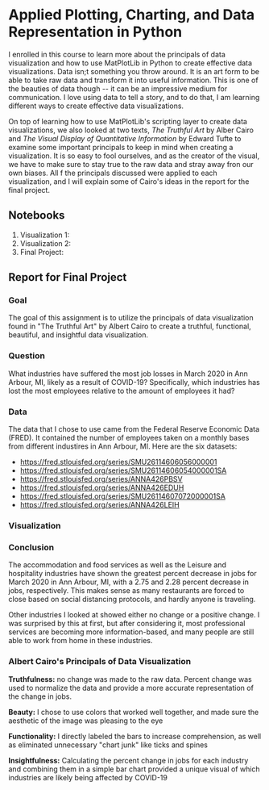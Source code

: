 # Applied Plotting, Charting, and Data Representation in Python
I enrolled in this course to learn more about the principals of data visualization and how to use MatPlotLib in Python to create effective data visualizations. Data isn;t something you throw around. It is an art form to be able to take raw data and transform it into useful information. This is one of the beauties of data though -- it can be an impressive medium for communication. I love using data to tell a story, and to do that, I am learning different ways to create effective data visualizations. 

On top of learning how to use MatPlotLib's scripting layer to create data visualizations, we also looked at two texts, *The Truthful Art* by Alber Cairo and *The Visual Display of Quantitative Information* by Edward Tufte to examine some important principals to keep in mind when creating a visualization. It is so easy to fool ourselves, and as the creator of the visual, we have to make sure to stay true to the raw data and stray away fron our own biases. All f the principals discussed were applied to each visualization, and I will explain some of Cairo's ideas in the report for the final project.

## Notebooks
1. Visualization 1: 
2. Visualization 2: 
3. Final Project: 

## Report for Final Project

### Goal
The goal of this assignment is to utilize the principals of data visualization found in "The Truthful Art" by Albert Cairo to create a truthful, functional, beautiful, and insightful data visualization. 

### Question
What industries have suffered the most job losses in March 2020 in Ann Arbour, MI, likely as a result of COVID-19? Specifically, which industries has lost the most employees relative to the amount of employees it had?

### Data
The data that I chose to use came from the Federal Reserve Economic Data (FRED). It contained the number of employees taken on a monthly bases from different industires in Ann Arbour, MI. Here are the six datasets:
- https://fred.stlouisfed.org/series/SMU26114606056000001
- https://fred.stlouisfed.org/series/SMU26114606054000001SA
- https://fred.stlouisfed.org/series/ANNA426PBSV
- https://fred.stlouisfed.org/series/ANNA426EDUH
- https://fred.stlouisfed.org/series/SMU26114607072000001SA
- https://fred.stlouisfed.org/series/ANNA426LEIH

### Visualization

### Conclusion

The accommodation and food services as well as the Leisure and hospitality industries have shown the greatest percent decrease in jobs for March 2020 in Ann Arbour, MI, with a 2.75 and 2.28 percent decrease in jobs, respectively. This makes sense as many restaurants are forced to close based on social distancing protocols, and hardly anyone is traveling.

Other industries I looked at showed either no change or a positive change. I was surprised by this at first, but after considering it, most professional services are becoming more information-based, and many people are still able to work from home in these industries.

### Albert Cairo's Principals of Data Visualization

**Truthfulness:** no change was made to the raw data. Percent change was used to normalize the data and provide a more accurate representation of the change in jobs.

**Beauty:** I chose to use colors that worked well together, and made sure the aesthetic of the image was pleasing to the eye

**Functionality:** I directly labeled the bars to increase comprehension, as well as eliminated unnecessary "chart junk" like ticks and spines

**Insightfulness:** Calculating the percent change in jobs for each industry and combining them in a simple bar chart provided a unique visual of which industries are likely being affected by COVID-19
